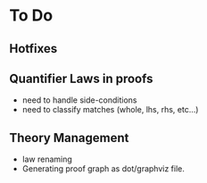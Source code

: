 # To Do

## Hotfixes

## Quantifier Laws in proofs

* need to handle side-conditions
* need to classify matches (whole, lhs, rhs, etc...)

## Theory Management

* law renaming
* Generating proof graph as dot/graphviz file.
